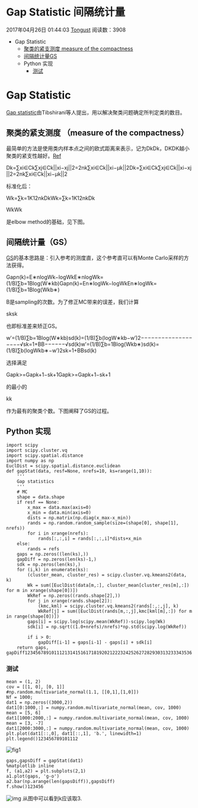 # Gap Statistic 间隔统计量

2017年04月26日 01:44:03 [Tongust](https://me.csdn.net/baidu_17640849) 阅读数：3908



- Gap Statistic
  - [聚类的紧支测度 measure of the compactness](https://blog.csdn.net/baidu_17640849/article/details/70769555#%E8%81%9A%E7%B1%BB%E7%9A%84%E7%B4%A7%E6%94%AF%E6%B5%8B%E5%BA%A6-measure-of-the-compactness)
  - [间隔统计量GS](https://blog.csdn.net/baidu_17640849/article/details/70769555#%E9%97%B4%E9%9A%94%E7%BB%9F%E8%AE%A1%E9%87%8Fgs)
  - Python 实现
    - [测试](https://blog.csdn.net/baidu_17640849/article/details/70769555#%E6%B5%8B%E8%AF%95)



# Gap Statistic

[Gap statistic](https://web.stanford.edu/~hastie/Papers/gap.pdf)由Tibshirani等人提出，用以解决聚类问题确定所判定类的数目。

## 聚类的紧支测度 （measure of the compactness）

最简单的方法是使用类内样本点之间的欧式距离来表示，记为DkDk，DKDK越小聚类的紧支性越好。[Ref](https://datasciencelab.wordpress.com/2013/12/27/finding-the-k-in-k-means-clustering/) 



Dk=∑xi∈Ck∑xj∈Ck||xi−xj||2=2nk∑xi∈Ck||xi−μk||2Dk=∑xi∈Ck∑xj∈Ck||xi−xj||2=2nk∑xi∈Ck||xi−μk||2

标准化后：

 



Wk=∑k=1K12nkDkWk=∑k=1K12nkDk

WkWk

是elbow method的基础，见下图。

 





## 间隔统计量（GS）

[GS](https://web.stanford.edu/~hastie/Papers/gap.pdf)的基本思路是：引入参考的测度直，这个参考直可以有Monte Carlo采样的方法获得。 



Gapn(k)=E∗nlogWk−logWkE∗nlogWk=(1/B)∑b=1Blog(W∗kb)Gapn(k)=En∗logWk−logWkEn∗logWk=(1/B)∑b=1Blog(Wkb∗)

B是sampling的次数。为了修正MC带来的误差，我们计算

sksk

也即标准差来矫正GS。

 



w′=(1/B)∑b=1Blog(W∗kb)sd(k)=(1/B)∑b(logW∗kb−w′)2−−−−−−−−−−−−−−−−−−−√sk=1+BB−−−−−−√sd(k)w′=(1/B)∑b=1Blog(Wkb∗)sd(k)=(1/B)∑b(logWkb∗−w′)2sk=1+BBsd(k)

选择满足

Gapk>=Gapk+1−sk+1Gapk>=Gapk+1−sk+1

的最小的

kk

作为最有的聚类个数。下图阐释了GS的过程。

 





## Python 实现

```
import scipy
import scipy.cluster.vq
import scipy.spatial.distance
import numpy as np
EuclDist = scipy.spatial.distance.euclidean
def gapStat(data, resf=None, nrefs=10, ks=range(1,10)):
    '''
    Gap statistics
    '''
    # MC
    shape = data.shape
    if resf == None:
        x_max = data.max(axis=0)
        x_min = data.min(axis=0)
        dists = np.matrix(np.diag(x_max-x_min))
        rands = np.random.random_sample(size=(shape[0], shape[1], nrefs))
        for i in xrange(nrefs):
            rands[:,:,i] = rands[:,:,i]*dists+x_min
    else:
        rands = refs
    gaps = np.zeros((len(ks),))
    gapDiff = np.zeros(len(ks)-1,)
    sdk = np.zeros(len(ks),)
    for (i,k) in enumerate(ks):
        (cluster_mean, cluster_res) = scipy.cluster.vq.kmeans2(data, k)
        Wk = sum([EuclDist(data[m,:], cluster_mean[cluster_res[m],:]) for m in xrange(shape[0])])
        WkRef = np.zeros((rands.shape[2],))
        for j in xrange(rands.shape[2]):
            (kmc,kml) = scipy.cluster.vq.kmeans2(rands[:,:,j], k)
            WkRef[j] = sum([EuclDist(rands[m,:,j],kmc[kml[m],:]) for m in range(shape[0])])
        gaps[i] = scipy.log(scipy.mean(WkRef))-scipy.log(Wk)
        sdk[i] = np.sqrt((1.0+nrefs)/nrefs)*np.std(scipy.log(WkRef))

        if i > 0:
            gapDiff[i-1] = gaps[i-1] - gaps[i] + sdk[i]
    return gaps, gapDiff123456789101112131415161718192021222324252627282930313233343536
```

### 测试

```
mean = (1, 2)
cov = [[1, 0], [0, 1]]
#np.random.multivariate_normal(1.1, [[0,1],[1,0]])
Nf = 1000;
dat1 = np.zeros((3000,2))
dat1[0:1000,:] = numpy.random.multivariate_normal(mean, cov, 1000)
mean = [5, 6]
dat1[1000:2000,:] = numpy.random.multivariate_normal(mean, cov, 1000)
mean = [3, -7]
dat1[2000:3000,:] = numpy.random.multivariate_normal(mean, cov, 1000)
plt.plot(dat1[::,0], dat1[::,1], 'b.', linewidth=1)
plt.legend()123456789101112
```

![fig1](https://img-blog.csdn.net/20170426014040249?watermark/2/text/aHR0cDovL2Jsb2cuY3Nkbi5uZXQvYmFpZHVfMTc2NDA4NDk=/font/5a6L5L2T/fontsize/400/fill/I0JBQkFCMA==/dissolve/70/gravity/SouthEast)

```
gaps,gapsDiff = gapStat(dat1)
%matplotlib inline
f, (a1,a2) = plt.subplots(2,1)
a1.plot(gaps, 'g-o')
a2.bar(np.arange(len(gapsDiff)),gapsDiff)
f.show()123456
```

![img](https://img-blog.csdn.net/20170426014216015?watermark/2/text/aHR0cDovL2Jsb2cuY3Nkbi5uZXQvYmFpZHVfMTc2NDA4NDk=/font/5a6L5L2T/fontsize/400/fill/I0JBQkFCMA==/dissolve/70/gravity/SouthEast) 
从图中可以看到k应该取3.